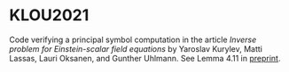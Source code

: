 # KLOU2021

Code verifying a principal symbol computation in the article *Inverse problem for Einstein-scalar field equations* by Yaroslav Kurylev, Matti Lassas, Lauri Oksanen, and Gunther Uhlmann. See Lemma 4.11 in [preprint](https://arxiv.org/abs/1406.4776). 

